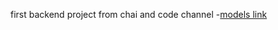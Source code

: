 first backend project from chai and code channel
-[models link](https://app.eraser.io/workspace/YtPqZ1VogxGy1jzIDkzj)